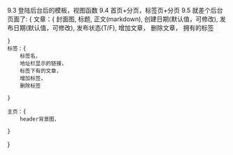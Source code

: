9.3 登陆后台后的模板，视图函数
9.4 首页+分页，标签页+分页
9.5 就差个后台页面了:
{
    文章：{
        封面图,
        标题,
        正文(markdown),
        创建日期(默认值，可修改),
        发布日期(默认值，可修改),
        发布状态(T/F),
        增加文章，
        删除文章，
        拥有的标签

    }
    标签：{
        标签名，
        地址栏显示的链接，
        标签下有的文章，
        增加标签，
        删除标签

    }

    主页：{
        header背景图，

    }

}